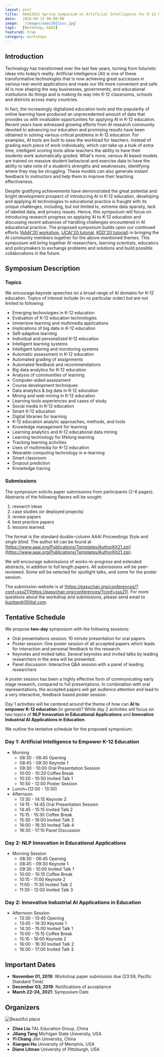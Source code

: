 ```yaml
---
layout: post
title:  AAAI2021 Spring Symposium on Artificial Intelligence for K-12 Education
date:   2020-09-15 00:00:00
image:  '/images/aaai2021sss.jpg'
tags:   [Workshop, AAAI]
featured: true
category: workshops
---
```


## Introduction

Technology has transformed over the last few years, turning from futuristic ideas into today’s reality. Artificial intelligence (AI) is one of these transformative technologies that is now achieving great successes in various real-world applications and made our life more convenient and safe. AI is now shaping the way businesses, governments, and educational institutions do things and is making its way into K-12 classrooms, schools and districts across many countries.

In fact, the increasingly digitalized education tools and the popularity of online learning have produced an unprecedented amount of data that provides us with invaluable opportunities for applying AI in K-12 education. Recent years have witnessed growing efforts from AI research community devoted to advancing our education and promising results have been obtained in solving various critical problems in K-12 education. For examples, AI tools are built to ease the workload for teachers. Instead of grading each piece of work individually, which can take up a bulk of extra time, intelligent scoring tools allow teachers the ability to have their students work automatically graded. What's more, various AI based models are trained on massive student behavioral and exercise data to have the ability to take note of a student’s strengths and weaknesses, identifying where they may be struggling. These models can also generate instant feedback to instructors and help them to improve their teaching effectiveness. 

Despite gratifying achievements have demonstrated the great potential and bright development prospect of introducing AI in K-12 education, developing and applying AI technologies to educational practice is fraught with its unique challenges, including, but not limited to, extreme data sparsity, lack of labeled data, and privacy issues. Hence, this symposium will focus on introducing research progress on applying AI to K-12 education and discussing recent advances of handling challenges encountered in AI educational practice. The proposed symposium builds upon our continued efforts ([AAAI'20 workshop](http://ai4ed.cc/workshops/aaai2020), [IJCAI'20 tutorial](http://ai4ed.cc/tutorials/ijcai2020), [KDD'20 tutorial](http://ai4ed.cc/tutorials/kdd2020)) in bringing the AI community members together for the above-mentioned themes. This symposium will bring together AI researchers, learning scientists, educators and policymakers to exchange problems and solutions and build possible collaborations in the future.


## Symposium Description

### Topics

We encourage keynote speeches on a broad range of AI domains for K-12 education. Topics of interest include  (in no particular order) but are not limited to following:

* Emerging technologies in K-12 education
* Evaluation of K-12 education technologies
* Immersive learning and multimedia applications
* Implications of big data in K-12 education
* Self-adaptive learning
* Individual and personalized K-12 education
* Intelligent learning systems
* Intelligent tutoring and monitoring systems
* Automatic assessment in K-12 education
* Automated grading of assignments
* Automated feedback and recommendations
* Big data analytics for K-12 education
* Analysis of communities of learning
* Computer-aided assessment
* Course development techniques
* Data analytics \& big data in K-12 education
* Mining and web mining in K-12 education
* Learning tools experiences and cases of study
* Social media in K-12 education
* Smart K-12 education
* Digital libraries for learning
* K-12 education analytic approaches, methods, and tools
* Knowledge management for learning
* Learning analytics and K-12 educational data mining
* Learning technology for lifelong learning
* Tracking learning activities
* Uses of multimedia for K-12 education
* Wearable computing technology in e-learning
* Smart classroom
* Dropout prediction
* Knowledge tracing

### Submissions

The symposium solicits paper submissions from participants (2–6 pages). Abstracts of the following flavors will be sought: 

1. research ideas
2. case studies (or deployed projects)
3. review papers
4. best practice papers
5. lessons learned. 

The format is the standard double-column AAAI Proceedings Style and *single blind*. The author kit can be found at [https://www.aaai.org/Publications/Templates/AuthorKit21.zip](https://www.aaai.org/Publications/Templates/AuthorKit21.zip).

We will encourage submissions of works-in-progress and extended abstracts, in addition to full length papers. All submissions will be peer-reviewed. Some will be selected for spotlight talks, and some for the poster session. 

The submission website is at [https://easychair.org/conferences/?conf=sss21](https://easychair.org/conferences/?conf=sss21). For more questions about the workshop and submissions, please send email to *liuzitao@100tal.com*.

## Tentative Schedule

We propose **two-day** symposium with the following sessions:

* Oral presentations session: 10 minute presentation for oral papers.
* Poster session: One poster session of all accepted papers which leads for interaction and personal feedback to the research.
* Keynotes and invited talks: Several keynotes and invited talks by leading researchers in the area will be presented.
* Panel discussion: Interactive Q\&A session with a panel of leading researchers

A poster session has been a highly effective form of communicating early stage research, compared to full presentations. In combination with oral representations, the accepted papers will get audience attention and lead to a very interactive, feedback based poster session.

Day 1 activities will be centered around the theme of how can **AI to empower K-12 education** (in general)? While day 2 activities will focus on two topics of **NLP Innovation in Educational Applications** and **Innovative Industrial AI Applications in Education**.


We outline the tentative schedule for the proposed symposium:

### Day 1: Artificial Intelligence to Empower K-12 Education

* Morning
  * 08:30 - 08:45 Opening
  * 08:45 - 09:30 Keynote 1 
  * 09:30 - 10:00 Oral Presentation Session
  * 10:00 - 10:20 Coffee Break
  * 10:20 - 10:50 Invited Talk 1
  * 10:50 - 12:00 Poster Session
* Lunch~(12:00 - 13:30)
* Afternoon
  * 13:30 - 14:15 Keynote 2 
  * 14:15 - 14:45 Oral Presentation Session
  * 14:45 - 15:15 Invited Talk 2
  * 15:15 - 15:30 Coffee Break
  * 15:30 - 16:00 Invited Talk 3
  * 16:00 - 16:30 Invited Talk 4
  * 16:30 - 17:10 Panel Discussion 

### Day 2: NLP Innovation in Educational Applications

* Morning Session
  * 08:30 - 08:45 Opening
  * 08:45 - 09:30 Keynote 1 
  * 09:30 - 10:00 Invited Talk 1
  * 10:00 - 10:15 Coffee Break
  * 10:15 - 11:00 Keynote 2
  * 11:00 - 11:30 Invited Talk 2
  * 11:30 - 12:00 Invited Talk 3

### Day 2: Innovative Industrial AI Applications in Education

* Afternoon Session
  * 13:30 - 13:45 Opening
  * 13:45 - 14:30 Keynote 1 
  * 14:30 - 15:00 Invited Talk 1
  * 15:00 - 15:15 Coffee Break
  * 15:15 - 16:00 Keynote 2
  * 16:00 - 16:30 Invited Talk 2
  * 16:30 - 17:00 Invited Talk 3

## Important Dates

* **November 01, 2019**: Workshop paper submission due (23:59, Pacific Standard Time)
* **December 03, 2019**: Notifications of acceptance
* **March 22–24, 2021**: Symposium Date


## Organizers

![Beautiful place]({{site.baseurl}}/images/aaai2021sss_workshop_organizers.jpg)

* **Zitao Liu** TAL Education Group, China
* **Jiliang Tang** Michigan State University, USA
* **Yi Chang** Jilin University, China
* **Xiangen Hu** University of Memphis, USA
* **Diane Litman** University of Pittsburgh, USA




